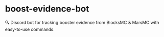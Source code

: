 # boost-evidence-bot
🔍 Discord bot for tracking booster evidence from BlocksMC &amp; MarsMC with easy-to-use commands

